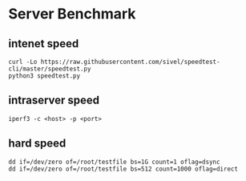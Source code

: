 # Server Benchmark
## intenet speed
```
curl -Lo https://raw.githubusercontent.com/sivel/speedtest-cli/master/speedtest.py
python3 speedtest.py
```
## intraserver speed
    iperf3 -c <host> -p <port> 
## hard speed
    dd if=/dev/zero of=/root/testfile bs=1G count=1 oflag=dsync
    dd if=/dev/zero of=/root/testfile bs=512 count=1000 oflag=direct
